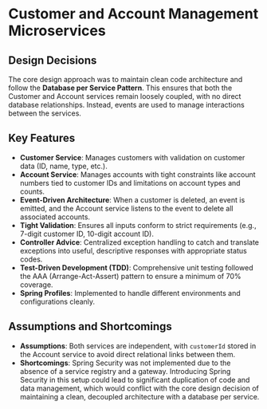 # Customer and Account Management Microservices

## Design Decisions
The core design approach was to maintain clean code architecture and follow the **Database per Service Pattern**. This ensures that both the Customer and Account services remain loosely coupled, with no direct database relationships. Instead, events are used to manage interactions between the services.

## Key Features
- **Customer Service**: Manages customers with validation on customer data (ID, name, type, etc.).
- **Account Service**: Manages accounts with tight constraints like account numbers tied to customer IDs and limitations on account types and counts.
- **Event-Driven Architecture**: When a customer is deleted, an event is emitted, and the Account service listens to the event to delete all associated accounts.
- **Tight Validation**: Ensures all inputs conform to strict requirements (e.g., 7-digit customer ID, 10-digit account ID).
- **Controller Advice**: Centralized exception handling to catch and translate exceptions into useful, descriptive responses with appropriate status codes.
- **Test-Driven Development (TDD)**: Comprehensive unit testing followed the AAA (Arrange-Act-Assert) pattern to ensure a minimum of 70% coverage.
- **Spring Profiles**: Implemented to handle different environments and configurations cleanly.

## Assumptions and Shortcomings
- **Assumptions**: Both services are independent, with `customerId` stored in the Account service to avoid direct relational links between them.
- **Shortcomings**: Spring Security was not implemented due to the absence of a service registry and a gateway. Introducing Spring Security in this setup could lead to significant duplication of code and data management, which would conflict with the core design decision of maintaining a clean, decoupled architecture with a database per service.
